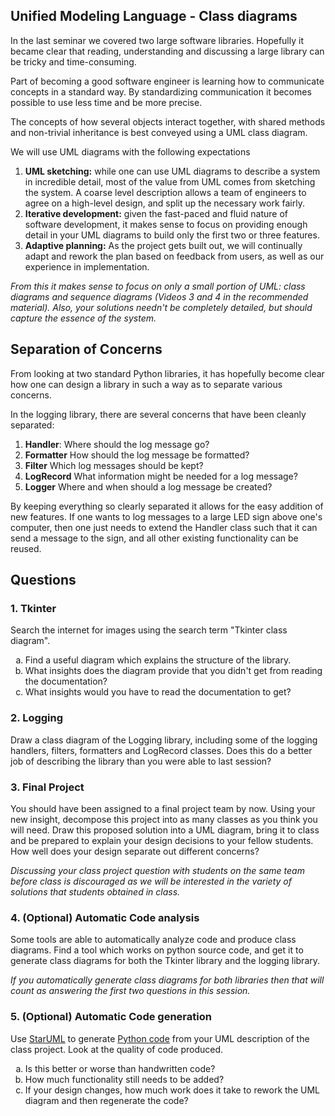 ## Unified Modeling Language - Class diagrams

In the last seminar we covered two large software libraries.  Hopefully it
became clear that reading, understanding and discussing a large library can be
tricky and time-consuming.

Part of becoming a good software engineer is learning how to communicate
concepts in a standard way.  By standardizing communication it becomes possible
to use less time and be more precise.

The concepts of how several objects interact together, with shared methods and
non-trivial inheritance is best conveyed using a UML class diagram.

We will use UML diagrams with the following expectations
1. **UML sketching:** while one can use UML diagrams to describe a system in
incredible detail, most of the value from UML comes from sketching the system.
A coarse level description allows a team of engineers to agree on a high-level
design, and split up the necessary work fairly.
2. **Iterative development:** given the fast-paced and fluid nature of software
development, it makes sense to focus on providing enough detail in your UML
diagrams to build only the first two or three features.
3. **Adaptive planning:** As the project gets built out, we will continually
adapt and rework the plan based on feedback from users, as well as our
experience in implementation.

*From this it makes sense to focus on only a small portion of UML: class diagrams
and sequence diagrams (Videos 3 and 4 in the recommended material).  Also, your
solutions needn't be completely detailed, but should capture the essence of the
system.*

## Separation of Concerns
From looking at two standard Python libraries, it has hopefully become clear how
one can design a library in such a way as to separate various concerns.

In the logging library, there are several concerns that have been cleanly
separated:
1. **Handler**: Where should the log message go?
2. **Formatter** How should the log message be formatted?
3. **Filter** Which log messages should be kept?
4. **LogRecord** What information might be needed for a log message?
5. **Logger** Where and when should a log message be created?

By keeping everything so clearly separated it allows for the easy addition of
new features.  If one wants to log messages to a large LED sign above one's
computer, then one just needs to extend the Handler class such that it can send
a message to the sign, and all other existing functionality can be reused.

## Questions

### 1. Tkinter
Search the internet for images using the search term "Tkinter class diagram".
<ol type="a">
<li>Find a useful diagram which explains the structure of the library.</li>
<li>What insights does the diagram provide that you didn't get from reading the
documentation?</li>
<li>What insights would you have to read the documentation to get?</li>
</ol>

### 2. Logging
Draw a class diagram of the Logging library, including some of the logging
handlers, filters, formatters and LogRecord classes. Does this do a better job
of describing the library than you were able to last session?

### 3. Final Project
You should have been assigned to a final project team by now. 
Using your new insight, decompose this project into as many classes as you
think you will need.  Draw this proposed solution into a UML diagram, bring it
to class and be prepared to explain your design decisions to your fellow
students.  How well does your design separate out different concerns?

*Discussing your class project question with students on the same team before class is
discouraged as we will be interested in the variety of solutions that students
obtained in class.*

### 4. (Optional) Automatic Code analysis
Some tools are able to automatically analyze code and produce class diagrams.
Find a tool which works on python source code, and get it to generate class
diagrams for both the Tkinter library and the logging library.

*If you automatically generate class diagrams for both libraries then that will
count as answering the first two questions in this session.*

### 5. (Optional) Automatic Code generation
Use [StarUML](http://staruml.io/) to generate
[Python code](http://staruml.io/extensions) from your UML description of the
class project.  Look at the quality of code produced.
<ol type="a">
  <li>Is this better or worse than handwritten code?</li>
  <li>How much functionality still needs to be added?</li>
  <li>If your design changes, how much work does it take to rework the UML diagram
  and then regenerate the code?</li>
</ol>
